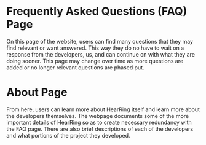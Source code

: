 # Frequently Asked Questions (FAQ) Page
On this page of the website, users can find many questions that they may find relevant or want answered. This way they do no have to wait on a response from the developers, us, and can continue on with what they are doing sooner. This page may change over time as more questions are added or no longer relevant questions are phased put.

# About Page
From here, users can learn more about HearRing itself and learn more about the developers themselves. The webpage documents some of the more important details of HearRing so as to create necessary redundancy with the FAQ page. There are also brief descriptions of each of the developers and what portions of the project they developed.
